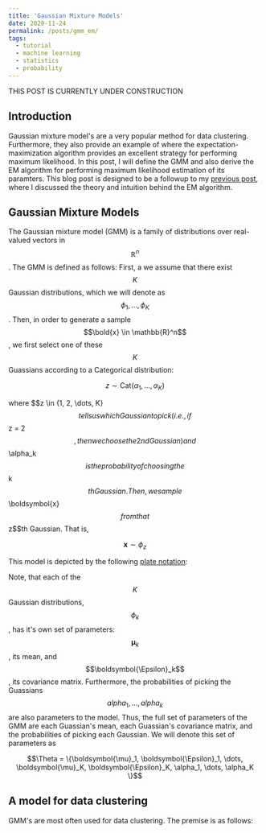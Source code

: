 ```yaml
---
title: 'Gaussian Mixture Models'
date: 2020-11-24
permalink: /posts/gmm_em/
tags:
  - tutorial
  - machine learning
  - statistics
  - probability
---
```


THIS POST IS CURRENTLY UNDER CONSTRUCTION

Introduction
--------------

Gaussian mixture model's are a very popular method for data clustering. Furthermore, they also provide an example of where the expectation-maximization algorithm provides an excellent strategy for performing maximum likelihood.  In this post, I will define the GMM and also derive the EM algorithm for performing maximum likelihood estimation of its paramters. This blog post is designed to be a followup to my [previous post](), where I discussed the theory and intuition behind the EM algorithm. 

Gaussian Mixture Models
--------------

The Gaussian mixture model (GMM) is a family of distributions over real-valued vectors in $$\mathbb{R}^n$$. The GMM is defined as follows: First, a we assume that there exist $$K$$ Gaussian distributions, which we will denote as $$\phi_1, \dots, \phi_K$$.  Then, in order to generate a sample $$\bold{x} \in \mathbb{R}^n$$, we first select one of these $$K$$ Guassians according to a Categorical distribution:

$$z \sim \text{Cat}(\alpha_1, \dots, \alpha_K)$$

where $$z \in \{1, 2, \dots, K}$$ tells us which Gaussian to pick (i.e., if $$z = 2$$, then we choose the 2nd Gaussian) and $$\alpha_k$$ is the probability of choosing the $$k$$th Gaussian. Then, we sample $$\boldsymbol{x}$$ from that $$z$$th Gaussian.  That is,

$$\boldsymbol{x} \sim \phi_z$$

This model is depicted by the following [plate notation](https://en.wikipedia.org/wiki/Plate_notation):

Note, that each of the $$K$$ Gaussian distributions, $$\phi_k$$, has it's own set of parameters: $$\boldsymbol{\mu}_k$$, its mean, and $$\boldsymbol{\Epsilon}_k$$, its covariance matrix.  Furthermore, the probabilities of picking the Guassians $$alpha_1, \dots, alpha_k$$ are also parameters to the model.  Thus, the full set of parameters of the GMM are each Guassian's mean, each Guassian's covariance matrix, and the probabilities of picking each Gaussian. We will denote this set of parameters as

$$\Theta = \{\boldsymbol{\mu}_1, \boldsymbol{\Epsilon}_1, \dots, \boldsymbol{\mu}_K, \boldsymbol{\Epsilon}_K, \alpha_1, \dots, \alpha_K \}$$



A model for data clustering
--------------

GMM's are most often used for data clustering.  The premise is as follows: 

